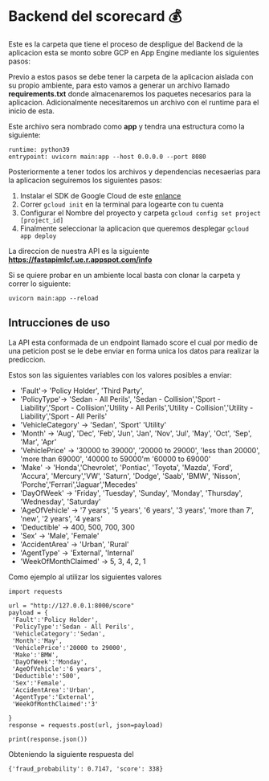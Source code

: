 # Backend del scorecard 💰
Este es la carpeta que tiene el proceso de despligue del Backend de la aplicacion 
esta se monto sobre GCP en App Engine mediante los siguientes pasos:

Previo a estos pasos se debe tener la carpeta de la aplicacion aislada con su propio ambiente, para esto vamos a generar un archivo llamado **requirements.txt** donde almacenaremos los paquetes necesarios para la aplicacion. Adicionalmente necesitaremos un archivo con el runtime para el inicio de esta. 

Este archivo sera nombrado como **app** y tendra una estructura como la siguiente:
```
runtime: python39
entrypoint: uvicorn main:app --host 0.0.0.0 --port 8080
```
Posteriormente a tener todos los archivos y dependencias necesaerias para la aplicacion seguiremos los siguientes pasos:

1. Instalar el SDK de Google Cloud de este [enlance](https://cloud.google.com/sdk/docs/how-to)
2. Correr ```gcloud init``` en la terminal para logearte con tu cuenta
3. Configurar el Nombre del proyecto y carpeta  ```gcloud config set project [project_id]```
4. Finalmente seleccionar la aplicacion que queremos desplegar
```gcloud app deploy```

La direccion de nuestra API es la siguiente 
**https://fastapimlcf.ue.r.appspot.com/info**


Si se quiere probar en un ambiente local basta con clonar la carpeta y correr lo siguiente:
```
uvicorn main:app --reload
```

## Intrucciones de uso

La API esta conformada de un endpoint llamado score el cual por medio de una peticion post se le debe enviar en forma unica los datos para realizar la prediccion.


Estos son las siguientes variables con los valores posibles a enviar:

- 'Fault'-> 'Policy Holder', 'Third Party',
- 'PolicyType'-> 'Sedan - All Perils', 'Sedan - Collision','Sport - Liability','Sport - Collision','Utility - All Perils','Utility - Collision','Utility - Liability','Sport - All Perils'
- 'VehicleCategory' -> 'Sedan', 'Sport' 'Utility'
- 'Month' -> 'Aug', 'Dec', 'Feb', 'Jun', 'Jan', 'Nov', 'Jul', 'May', 'Oct', 'Sep', 'Mar', 'Apr'
- 'VehiclePrice' -> '30000 to 39000', '20000 to 29000', 'less than 20000', 'more than 69000', '40000 to 59000'm '60000 to 69000'
- 'Make' -> 'Honda','Chevrolet', 'Pontiac', 'Toyota', 'Mazda', 'Ford', 'Accura', 'Mercury','VW', 'Saturn', 'Dodge', 'Saab', 'BMW', 'Nisson', 'Porche','Ferrari','Jaguar','Mecedes'
- 'DayOfWeek' -> 'Friday', 'Tuesday', 'Sunday', 'Monday', 'Thursday', 'Wednesday', 'Saturday'
- 'AgeOfVehicle' -> '7 years', '5 years', '6 years', '3 years', 'more than 7', 'new', '2 years', '4 years'
- 'Deductible' -> 400, 500, 700, 300
- 'Sex' -> 'Male', 'Female'
- 'AccidentArea' -> 'Urban', 'Rural'
- 'AgentType' -> 'External', 'Internal'
- 'WeekOfMonthClaimed' -> 5, 3, 4, 2, 1

Como ejemplo al utilizar los siguientes valores 
```
import requests

url = "http://127.0.0.1:8000/score"
payload = {
 'Fault':'Policy Holder',
 'PolicyType':'Sedan - All Perils',
 'VehicleCategory':'Sedan',
 'Month':'May',
 'VehiclePrice':'20000 to 29000',
 'Make':'BMW',
 'DayOfWeek':'Monday',
 'AgeOfVehicle':'6 years',
 'Deductible':'500',
 'Sex':'Female',
 'AccidentArea':'Urban',
 'AgentType':'External',
 'WeekOfMonthClaimed':'3'
    
}
response = requests.post(url, json=payload)

print(response.json())
```

Obteniendo la siguiente respuesta del 

```
{'fraud_probability': 0.7147, 'score': 338}
```